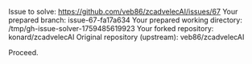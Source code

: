 Issue to solve: https://github.com/veb86/zcadvelecAI/issues/67
Your prepared branch: issue-67-fa17a634
Your prepared working directory: /tmp/gh-issue-solver-1759485619923
Your forked repository: konard/zcadvelecAI
Original repository (upstream): veb86/zcadvelecAI

Proceed.